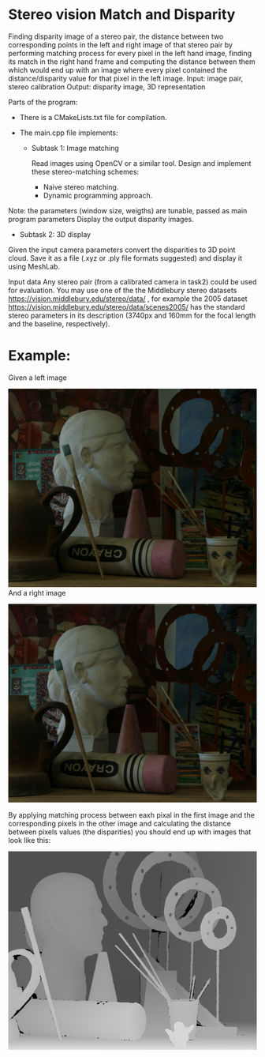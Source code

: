 # Stereo vision Match and Disparity

Finding disparity image of a stereo pair, the distance between two corresponding points in the left and right image of that stereo pair by performing  matching process for every pixel in the left hand image, finding its match in the right hand frame and computing the distance between them which would end up with an image where every pixel contained the distance/disparity value for that pixel in the left image.
Input: image pair, stereo calibration
Output: disparity image, 3D representation

Parts of the program:
- There is a CMakeLists.txt file for compilation.
- The main.cpp file implements:

  - Subtask 1: Image matching

    Read images using OpenCV or a similar tool.
    Design and implement these stereo-matching schemes:
    - Naive stereo matching.
    - Dynamic programming approach.

Note: the parameters (window size, weigths) are tunable, passed as main program parameters
Display the output disparity images.


  - Subtask 2: 3D display

  Given the input camera parameters convert the disparities to 3D point cloud. 
  Save it as a file (.xyz or .ply file formats suggested) and display it using MeshLab.


Input data
Any stereo pair (from a calibrated camera in task2) could be used for evaluation.
You may use one of the the Middlebury stereo datasets https://vision.middlebury.edu/stereo/data/ , for example the 2005 dataset https://vision.middlebury.edu/stereo/data/scenes2005/ has the standard stereo parameters in its description (3740px and 160mm for the focal length and the baseline, respectively). 



# Example: 


Given a left image


![plot](https://github.com/SaraFattouh/Stereo-vision-Match-and-disparity/blob/main/view0.png) 
And a right image




![plot](https://github.com/SaraFattouh/Stereo-vision-Match-and-disparity/blob/main/view1.png)



By applying matching process between eaxh pixal in the first image and the corresponding pixels in the other image and calculating the distance between pixels values (the disparities) you should end up with images that look like this:




![plot](https://github.com/SaraFattouh/Stereo-vision-Match-and-disparity/blob/main/disp.png)


